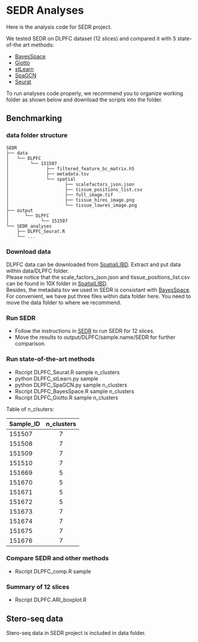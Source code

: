 # SEDR Analyses
Here is the analysis code for SEDR project.  

We tested SEDR on DLPFC dataset (12 slices) and compared it with 5 state-of-the 
art methods: 
* [BayesSpace](https://github.com/edward130603/BayesSpace)
* [Giotto](https://github.com/RubD/Giotto)
* [stLearn](https://github.com/BiomedicalMachineLearning/stLearn)
* [SpaGCN](https://github.com/jianhuupenn/SpaGCN)
* [Seurat](https://satijalab.org/seurat/)


To run analyses code properly, we recommend you to organize working folder as shown 
below and download the scripts into the folder. 



## Benchmarking

### data folder structure


    SEDR
    ├── data
    │   └── DLPFC
    │        └── 151507
    │              ├── filtered_feature_bc_matrix.h5
    │              ├── metadata.tsv 
    │              └── spatial
    │                     ├── scalefactors_json.json  
    │                     ├── tissue_positions_list.csv  
    │                     ├── full_image.tif  
    │                     ├── tissue_hires_image.png  
    │                     └── tissue_lowres_image.png  
    ├── output      
    │      └── DLPFC          
    │            └── 151507 
    └── SEDR_analyses
        ├── DLPFC_Seurat.R  
        └── ...  


### Download data
DLPFC data can be downloaded from [SpatialLIBD](https://github.com/LieberInstitute/HumanPilot/). 
Extract and put data within data/DLPFC folder.  
Please notice that the scale_factors_json.json and tissue_positions_list.csv can be found in 10X folder in [SpatialLIBD](https://github.com/LieberInstitute/HumanPilot/).  
Besides, the metadata.tsv we used in SEDR is consistant with [BayesSpace](https://github.com/edward130603/BayesSpace).  
For convenient, we have put three files within data folder here. You need to move the data folder to where we recommend. 



### Run SEDR
* Follow the instructions in [SEDR](https://github.com/Xuhang01/SEDR) to run SEDR for 12 slices. 
* Move the results to output/DLPFC/sample.name/SEDR for further comparison.

### Run state-of-the-art methods
* Rscript DLPFC_Seurat.R sample n_clusters
* python DLPFC_stLearn.py sample
* python DLPFC_SpaGCN.py sample n_clusters
* Rscript DLPFC_BayesSpace.R sample n_clusters
* Rscript DLPFC_Giotto.R sample n_clusters


Table of n_clsuters:
  
|Sample_ID|n_clusters|
| ------------- |:-------------:|
|151507|7|
|151508|7|
|151509|7|
|151510|7|
|151669|5|
|151670|5|
|151671|5|
|151672|5|
|151673|7|
|151674|7|
|151675|7|
|151676|7|


### Compare SEDR and other methods
* Rscript DLPFC_comp.R sample

### Summary of 12 slices
* Rscript DLPFC.ARI_boxplot.R


## Stero-seq data
Stero-seq data in SEDR project is included in data folder. 